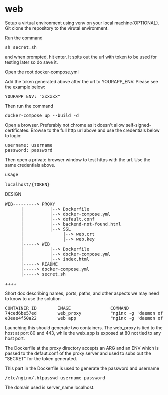 # web

Setup a virtual environment using venv on your local machine{OPTIONAL}. 
Git clone the repository to the virutal environment.

Run the command <pre>sh secret.sh</pre> and when prompted, hit enter.
It spits out the url with token to be used for testing later so do save it.

Open the root docker-compose.yml

Add the token generated above after the url to YOURAPP_ENV.
Please see the example below:
<pre>YOURAPP_ENV: "xxxxxx"</pre>

Then run the command <pre>docker-compose up --build -d</pre>

Open a browser. Preferably not chrome as it doesn't allow self-signed-certificates. 
Browse to the full http url above and use the credentials below to login:
<pre>
username: username
password: password
</pre>
Then open a private browser window to test https with the url. Use the same credentials above.

<pre>
usage

localhost/{TOKEN}
</pre>

DESIGN
<pre>
WEB---------> PROXY
      |          |--> Dockerfile
      |          |--> docker-compose.yml
      |          |--> default.conf
      |          |--> backend-not-found.html
      |          |--> SSL
      |               |--> web.crt
      |               |--> web.key
      |-----> WEB
      |          |--> Dockerfile
      |          |--> docker-compose.yml
      |          |--> index.html
      |-----> README
      |-----> docker-compose.yml
      |-----> secret.sh
</pre>

++++

Short doc describing names, ports, paths, and other aspects we may need to know to use
the solution


<pre>
CONTAINER ID        IMAGE               COMMAND                  CREATED             STATUS              PORTS                                      NAMES
74ced6be57ed        web_proxy           "nginx -g 'daemon of…"   4 hours ago         Up 4 hours          0.0.0.0:80->80/tcp, 0.0.0.0:443->443/tcp   web_proxy_1
e3eae4f50a22        web_app             "nginx -g 'daemon of…"   5 hours ago         Up 5 hours          0.0.0.0:32776->80/tcp                      web_app_1
</pre>


Launching this should generate two containers. The web_proxy is tied to the host at port 80 and 443, while the web_app is exposed at 80 not tied to any host port.

The Dockerfile at the proxy directory accepts an ARG and an ENV which is passed to the defaut.conf of the proxy server and used to subs out the "SECRET" for the token generated.

This part in the Dockerfile is used to generate the password and username

<pre>
/etc/nginx/.htpasswd username password
</pre>

The domain used is server_name localhost.

